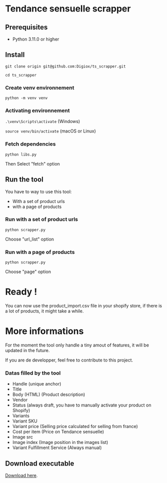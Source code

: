 # Tendance sensuelle scrapper

## Prerequisites

- Python 3.11.0 or higher

## Install

``git clone origin git@github.com:Digiox/ts_scrapper.git``

``cd ts_scrapper``

### Create venv environnement

``python -m venv venv``

### Activating environnement 

``.\venv\Scripts\activate`` (Windows)

``source venv/bin/activate`` (macOS or Linux)

### Fetch dependencies

``python libs.py``

Then Select "fetch" option


## Run the tool

You have to way to use this tool:

- With a set of product urls
- with a page of products


### Run with a set of product urls

``python scrapper.py``

Choose "url_list" option

### Run with a page of products

``python scrapper.py``

Choose "page" option


# Ready !


You can now use the product_import.csv file in your shopify store, if there is a lot of products, it might take a while.

# More informations

For the moment the tool only handle a tiny amout of features, it will be updated in the future.

If you are de developper, feel free to contribute to this project.

### Datas filled by the tool

- Handle (unique anchor)
- Title
- Body (HTML) (Product description)
- Vendor
- Status (always draft, you have to manually activate your product on Shopify)
- Variants
- Variant SKU
- Variant price (Selling price calculated for selling from france)
- Cost per item (Price on Tendance sensuelle)
- Image src
- Image index (Image position in the images list)
- Variant Fulfillment Service (Always manual)

## Download executable

[Download here](https://github.com/Digiox/ts_scrapper/suites/18921825956/artifacts/1105183460).